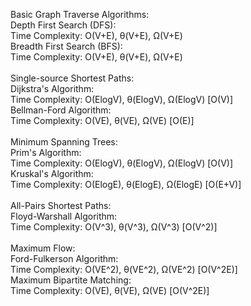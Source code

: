 Basic Graph Traverse Algorithms:\
    Depth First Search (DFS):\
        Time Complexity: O(V+E), θ(V+E), Ω(V+E)\
    Breadth First Search (BFS):\
        Time Complexity: O(V+E), θ(V+E), Ω(V+E)\
\
Single-source Shortest Paths:\
    Dijkstra's Algorithm:\
        Time Complexity: O(ElogV), θ(ElogV), Ω(ElogV) [O(V)]\
    Bellman-Ford Algorithm:\
        Time Complexity: O(VE), θ(VE), Ω(VE) [O(E)]\
\
Minimum Spanning Trees:\
    Prim's Algorithm:\
        Time Complexity: O(ElogV), θ(ElogV), Ω(ElogV) [O(V)]\
    Kruskal's Algorithm:\
        Time Complexity: O(ElogE), θ(ElogE), Ω(ElogE) [O(E+V)]\
\
All-Pairs Shortest Paths:\
    Floyd-Warshall Algorithm:\
        Time Complexity: O(V^3), θ(V^3), Ω(V^3) [O(V^2)]\
\
Maximum Flow:\
    Ford-Fulkerson Algorithm:\
        Time Complexity: O(VE^2), θ(VE^2), Ω(VE^2) [O(V^2E)]\
    Maximum Bipartite Matching:\
        Time Complexity: O(VE), θ(VE), Ω(VE) [O(V^2E)]